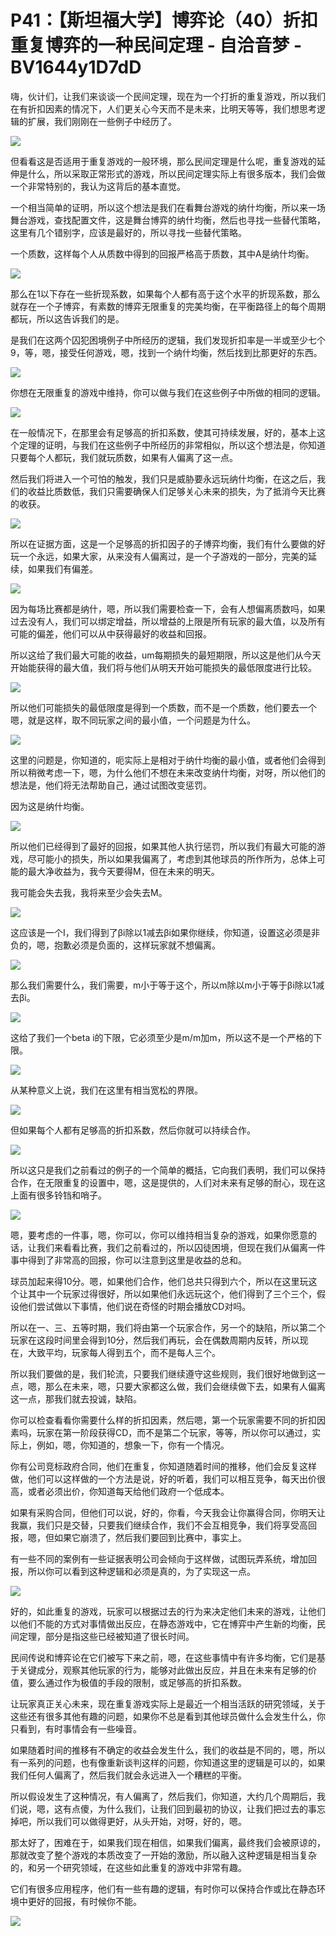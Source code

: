 # P41：【斯坦福大学】博弈论（40）折扣重复博弈的一种民间定理 - 自洽音梦 - BV1644y1D7dD

嗨，伙计们，让我们来谈谈一个民间定理，现在为一个打折的重复游戏，所以我们在有折扣因素的情况下，人们更关心今天而不是未来，比明天等等，我们想思考逻辑的扩展，我们刚刚在一些例子中经历了。



![](img/e313f8a7ec1210f98300160cb3017542_1.png)

但看看这是否适用于重复游戏的一般环境，那么民间定理是什么呢，重复游戏的延伸是什么，所以采取正常形式的游戏，所以民间定理实际上有很多版本，我们会做一个非常特别的，我认为这背后的基本直觉。

一个相当简单的证明，所以这个想法是我们在看舞台游戏的纳什均衡，所以来一场舞台游戏，查找配置文件，这是舞台博弈的纳什均衡，然后也寻找一些替代策略，这里有几个错别字，应该是最好的，所以寻找一些替代策略。

一个质数，这样每个人从质数中得到的回报严格高于质数，其中A是纳什均衡。

![](img/e313f8a7ec1210f98300160cb3017542_3.png)

那么在1以下存在一些折现系数，如果每个人都有高于这个水平的折现系数，那么就存在一个子博弈，有素数的博弈无限重复的完美均衡，在平衡路径上的每个周期都玩，所以这告诉我们的是。

是我们在这两个囚犯困境例子中所经历的逻辑，我们发现折扣率是一半或至少七个9，等，嗯，接受任何游戏，嗯，找到一个纳什均衡，然后找到比那更好的东西。



![](img/e313f8a7ec1210f98300160cb3017542_5.png)

你想在无限重复的游戏中维持，你可以做与我们在这些例子中所做的相同的逻辑。

![](img/e313f8a7ec1210f98300160cb3017542_7.png)

在一般情况下，在那里会有足够高的折扣系数，使其可持续发展，好的，基本上这个定理的证明，与我们在这些例子中所经历的非常相似，所以这个想法是，你知道只要每个人都玩，我们就玩质数，如果有人偏离了这一点。

然后我们将进入一个可怕的触发，我们只是威胁要永远玩纳什均衡，在这之后，我们的收益比质数低，我们只需要确保人们足够关心未来的损失，为了抵消今天比赛的收获。



![](img/e313f8a7ec1210f98300160cb3017542_9.png)

所以在证据方面，这是一个足够高的折扣因子的子博弈均衡，我们有什么要做的好玩一个永远，如果大家，从来没有人偏离过，是一个子游戏的一部分，完美的延续，如果我们有偏差。



![](img/e313f8a7ec1210f98300160cb3017542_11.png)

因为每场比赛都是纳什，嗯，所以我们需要检查一下，会有人想偏离质数吗，如果过去没有人，我们可以绑定增益，所以增益的上限是所有玩家的最大值，以及所有可能的偏差，他们可以从中获得最好的收益和回报。

所以这给了我们最大可能的收益，um每期损失的最短期限，所以这是他们从今天开始能获得的最大值，我们将与他们从明天开始可能损失的最低限度进行比较。



![](img/e313f8a7ec1210f98300160cb3017542_13.png)

所以他们可能损失的最低限度是得到一个质数，而不是一个质数，他们要去一个嗯，就是这样，取不同玩家之间的最小值，一个问题是为什么。



![](img/e313f8a7ec1210f98300160cb3017542_15.png)

这里的问题是，你知道的，呃实际上是相对于纳什均衡的最小值，或者他们会得到所以稍微考虑一下，嗯，为什么他们不想在未来改变纳什均衡，对呀，所以他们的想法是，他们将无法帮助自己，通过试图改变惩罚。

因为这是纳什均衡。

![](img/e313f8a7ec1210f98300160cb3017542_17.png)

所以他们已经得到了最好的回报，如果其他人执行惩罚，所以我们有最大可能的游戏，尽可能小的损失，所以如果我偏离了，考虑到其他球员的所作所为，总体上可能的最大净收益为，我今天要得M，但在未来的明天。

我可能会失去我，我将来至少会失去M。

![](img/e313f8a7ec1210f98300160cb3017542_19.png)

这应该是一个I，我们得到了βi除以1减去βi如果你继续，你知道，设置这必须是非负的，嗯，抱歉必须是负面的，这样玩家就不想偏离。



![](img/e313f8a7ec1210f98300160cb3017542_21.png)

那么我们需要什么，我们需要，m小于等于这个，所以m除以m小于等于βi除以1减去βi。

![](img/e313f8a7ec1210f98300160cb3017542_23.png)

这给了我们一个beta i的下限，它必须至少是m/m加m，所以这不是一个严格的下限。

![](img/e313f8a7ec1210f98300160cb3017542_25.png)

从某种意义上说，我们在这里有相当宽松的界限。

![](img/e313f8a7ec1210f98300160cb3017542_27.png)

但如果每个人都有足够高的折扣系数，然后你就可以持续合作。

![](img/e313f8a7ec1210f98300160cb3017542_29.png)

所以这只是我们之前看过的例子的一个简单的概括，它向我们表明，我们可以保持合作，在无限重复的设置中，嗯，这是提供的，人们对未来有足够的耐心，现在这上面有很多铃铛和哨子。



![](img/e313f8a7ec1210f98300160cb3017542_31.png)

嗯，要考虑的一件事，嗯，你可以，你可以维持相当复杂的游戏，如果你愿意的话，让我们来看看比赛，我们之前看过的，所以囚徒困境，但现在我们从偏离一件事中得到了非常高的回报，你可以注意到这里是收益的总和。

球员加起来得10分。嗯，如果他们合作，他们总共只得到六个，所以在这里玩这个让其中一个玩家过得很好，所以如果他们永远玩这个，他们得到了三个三个，假设他们尝试做以下事情，他们说在奇怪的时期会播放CD对吗。

所以在一、三、五等时期，我们将由第一个玩家合作，另一个的缺陷，所以第二个玩家在这段时间里会得到10分，然后我们再玩，会在偶数周期内反转，所以现在，大致平均，玩家每人得到五个，而不是每人三个。

所以我们要做的是，我们轮流，只要我们继续遵守这些规则，我们很好地做到这一点，嗯，那么在未来，嗯，只要大家都这么做，我们会继续做下去，如果有人偏离这一点，那我们就去投诚，缺陷。

你可以检查看看你需要什么样的折扣因素，然后嗯，第一个玩家需要不同的折扣因素吗，玩家在第一阶段获得CD，而不是第二个玩家，等等，所以你可以通过，实际上，例如，嗯，你知道的，想象一下，你有一个情况。

你有公司竞标政府合同，他们在重复，你知道随着时间的推移，他们会反复这样做，他们可以这样做的一个方法是说，好的听着，我们可以相互竞争，每天出价很高，或者必须出价，你知道每天给他们政府一个低成本。

如果有采购合同，但他们可以说，好的，你看，今天我会让你赢得合同，你明天让我赢，我们只是交替，只要我们继续合作，我们不会互相竞争，我们将享受高回报，嗯，但如果它崩溃了，然后我们要回到比赛中，事实上。

有一些不同的案例有一些证据表明公司会倾向于这样做，试图玩弄系统，增加回报，所以你可以看到这种逻辑和必须是真的，为了实现这一点。



![](img/e313f8a7ec1210f98300160cb3017542_33.png)

好的，如此重复的游戏，玩家可以根据过去的行为来决定他们未来的游戏，让他们以他们不能的方式对事情做出反应，在静态游戏中，它在博弈中产生新的均衡，民间定理，部分是指这些已经被知道了很长时间。

民间传说和博弈论在它们被写下来之前，嗯，在这些事情中有许多均衡，它们是基于关键成分，观察其他玩家的行为，能够对此做出反应，并且在未来有足够的价值，要么通过作为极值的手段的限制，或足够高的折扣系数。

让玩家真正关心未来，现在重复游戏实际上是最近一个相当活跃的研究领域，关于这些还有很多其他有趣的问题，如果你不总是看到其他球员做什么会发生什么，你只看到，有时事情会有一些噪音。

如果随着时间的推移有不确定的收益会发生什么，我们的收益是不同的，嗯，所以有一系列的问题，也有像重新谈判这样的问题，你知道这里的逻辑是可以的，如果我们任何人偏离了，然后我们就会永远进入一个糟糕的平衡。

所以假设发生了这种情况，有人偏离了，然后我们，你知道，大约几个周期后，我们说，嗯，这有点傻，为什么我们，让我们回到最初的协议，让我们把过去的事忘掉吧，所以我们可以做得更好，从头开始，对呀，好的，嗯。

那太好了，困难在于，如果我们现在相信，如果我们偏离，最终我们会被原谅的，那就改变了整个游戏的本质改变了一开始的激励，所以融入这种逻辑是相当复杂的，和另一个研究领域，在这些如此重复的游戏中非常有趣。

它们有很多应用程序，他们有一些有趣的逻辑，有时你可以保持合作或比在静态环境中更好的回报，有时候你不能。



![](img/e313f8a7ec1210f98300160cb3017542_35.png)